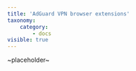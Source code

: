 ```yaml
---
title: 'AdGuard VPN browser extensions'
taxonomy:
    category:
        - docs
visible: true
---
```


~placeholder~